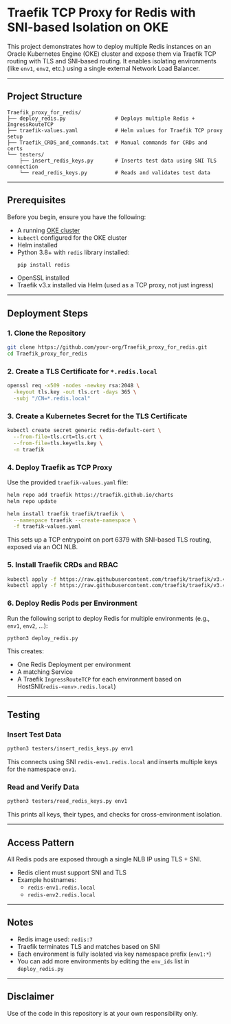 # Traefik TCP Proxy for Redis with SNI-based Isolation on OKE

This project demonstrates how to deploy multiple Redis instances on an Oracle Kubernetes Engine (OKE) cluster and expose them via Traefik TCP routing with TLS and SNI-based routing. It enables isolating environments (like `env1`, `env2`, etc.) using a single external Network Load Balancer.

---

## Project Structure

```
Traefik_proxy_for_redis/
├── deploy_redis.py                # Deploys multiple Redis + IngressRouteTCP
├── traefik-values.yaml            # Helm values for Traefik TCP proxy setup
├── Traefik_CRDS_and_commands.txt  # Manual commands for CRDs and certs
└── testers/
    ├── insert_redis_keys.py       # Inserts test data using SNI TLS connection
    └── read_redis_keys.py         # Reads and validates test data
```

---

## Prerequisites

Before you begin, ensure you have the following:

- A running [OKE cluster](https://docs.oracle.com/en-us/iaas/Content/ContEng/home.htm)
- `kubectl` configured for the OKE cluster
- Helm installed
- Python 3.8+ with `redis` library installed:
  ```bash
  pip install redis
  ```
- OpenSSL installed
- Traefik v3.x installed via Helm (used as a TCP proxy, not just ingress)

---

## Deployment Steps

### 1. Clone the Repository

```bash
git clone https://github.com/your-org/Traefik_proxy_for_redis.git
cd Traefik_proxy_for_redis
```

### 2. Create a TLS Certificate for `*.redis.local`

```bash
openssl req -x509 -nodes -newkey rsa:2048 \
  -keyout tls.key -out tls.crt -days 365 \
  -subj "/CN=*.redis.local"
```

### 3. Create a Kubernetes Secret for the TLS Certificate

```bash
kubectl create secret generic redis-default-cert \
  --from-file=tls.crt=tls.crt \
  --from-file=tls.key=tls.key \
  -n traefik
```

### 4. Deploy Traefik as TCP Proxy

Use the provided `traefik-values.yaml` file:

```bash
helm repo add traefik https://traefik.github.io/charts
helm repo update

helm install traefik traefik/traefik \
  --namespace traefik --create-namespace \
  -f traefik-values.yaml
```

This sets up a TCP entrypoint on port 6379 with SNI-based TLS routing, exposed via an OCI NLB.

### 5. Install Traefik CRDs and RBAC

```bash
kubectl apply -f https://raw.githubusercontent.com/traefik/traefik/v3.4/docs/content/reference/dynamic-configuration/kubernetes-crd-definition-v1.yml
kubectl apply -f https://raw.githubusercontent.com/traefik/traefik/v3.4/docs/content/reference/dynamic-configuration/kubernetes-crd-rbac.yml
```

### 6. Deploy Redis Pods per Environment

Run the following script to deploy Redis for multiple environments (e.g., `env1`, `env2`, ...):

```bash
python3 deploy_redis.py
```

This creates:

- One Redis Deployment per environment
- A matching Service
- A Traefik `IngressRouteTCP` for each environment based on HostSNI(`redis-<env>.redis.local`)

---

## Testing

### Insert Test Data

```bash
python3 testers/insert_redis_keys.py env1
```

This connects using SNI `redis-env1.redis.local` and inserts multiple keys for the namespace `env1`.

### Read and Verify Data

```bash
python3 testers/read_redis_keys.py env1
```

This prints all keys, their types, and checks for cross-environment isolation.

---

## Access Pattern

All Redis pods are exposed through a single NLB IP using TLS + SNI.

- Redis client must support SNI and TLS
- Example hostnames:
  - `redis-env1.redis.local`
  - `redis-env2.redis.local`

---

## Notes

- Redis image used: `redis:7`
- Traefik terminates TLS and matches based on SNI
- Each environment is fully isolated via key namespace prefix (`env1:*`)
- You can add more environments by editing the `env_ids` list in `deploy_redis.py`

---

## Disclaimer

Use of the code in this repository is at your own responsibility only.
